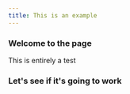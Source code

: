 ```yaml
---
title: This is an example
--- 
```


### Welcome to the page

This is entirely a test

### Let's see if it's going to work

